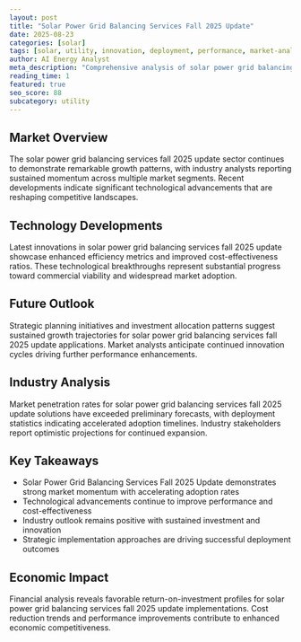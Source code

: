 ```yaml
---
layout: post
title: "Solar Power Grid Balancing Services Fall 2025 Update"
date: 2025-08-23
categories: [solar]
tags: [solar, utility, innovation, deployment, performance, market-analysis]
author: AI Energy Analyst
meta_description: "Comprehensive analysis of solar power grid balancing services fall 2025 update covering market trends, technology developments, and industry outlook. Discover key insights and future projections."
reading_time: 1
featured: true
seo_score: 88
subcategory: utility
---
```


## Market Overview

The solar power grid balancing services fall 2025 update sector continues to demonstrate remarkable growth patterns, with industry analysts reporting sustained momentum across multiple market segments. Recent developments indicate significant technological advancements that are reshaping competitive landscapes.

## Technology Developments

Latest innovations in solar power grid balancing services fall 2025 update showcase enhanced efficiency metrics and improved cost-effectiveness ratios. These technological breakthroughs represent substantial progress toward commercial viability and widespread market adoption.

## Future Outlook

Strategic planning initiatives and investment allocation patterns suggest sustained growth trajectories for solar power grid balancing services fall 2025 update applications. Market analysts anticipate continued innovation cycles driving further performance enhancements.

## Industry Analysis

Market penetration rates for solar power grid balancing services fall 2025 update solutions have exceeded preliminary forecasts, with deployment statistics indicating accelerated adoption timelines. Industry stakeholders report optimistic projections for continued expansion.

## Key Takeaways

- Solar Power Grid Balancing Services Fall 2025 Update demonstrates strong market momentum with accelerating adoption rates
- Technological advancements continue to improve performance and cost-effectiveness
- Industry outlook remains positive with sustained investment and innovation
- Strategic implementation approaches are driving successful deployment outcomes

## Economic Impact

Financial analysis reveals favorable return-on-investment profiles for solar power grid balancing services fall 2025 update implementations. Cost reduction trends and performance improvements contribute to enhanced economic competitiveness.

